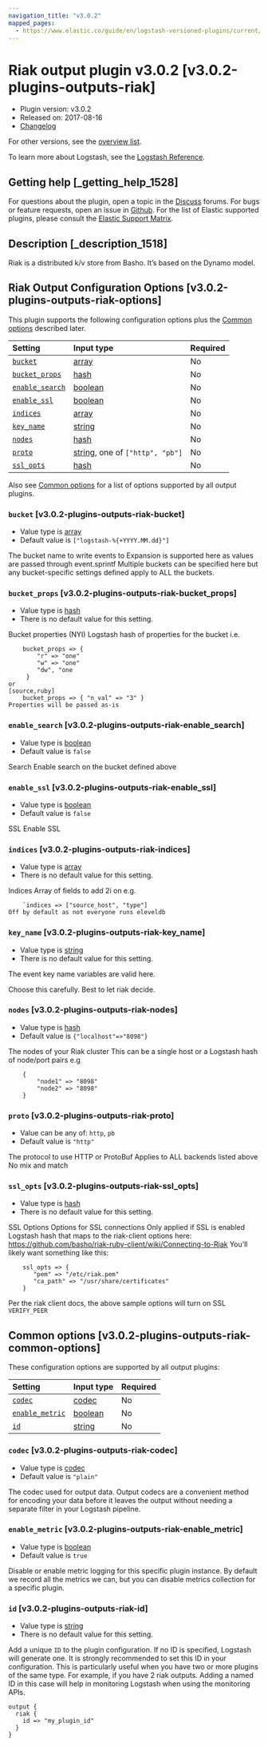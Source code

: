 ```yaml
---
navigation_title: "v3.0.2"
mapped_pages:
  - https://www.elastic.co/guide/en/logstash-versioned-plugins/current/v3.0.2-plugins-outputs-riak.html
---
```


# Riak output plugin v3.0.2 [v3.0.2-plugins-outputs-riak]

* Plugin version: v3.0.2
* Released on: 2017-08-16
* [Changelog](https://github.com/logstash-plugins/logstash-output-riak/blob/v3.0.2/CHANGELOG.md)

For other versions, see the [overview list](output-riak-index.md).

To learn more about Logstash, see the [Logstash Reference](https://www.elastic.co/guide/en/logstash/current/index.html).

## Getting help [_getting_help_1528]

For questions about the plugin, open a topic in the [Discuss](http://discuss.elastic.co) forums. For bugs or feature requests, open an issue in [Github](https://github.com/logstash-plugins/logstash-output-riak). For the list of Elastic supported plugins, please consult the [Elastic Support Matrix](https://www.elastic.co/support/matrix#matrix_logstash_plugins).

## Description [_description_1518]

Riak is a distributed k/v store from Basho. It’s based on the Dynamo model.

## Riak Output Configuration Options [v3.0.2-plugins-outputs-riak-options]

This plugin supports the following configuration options plus the [Common options](v3-0-2-plugins-outputs-riak.md#v3.0.2-plugins-outputs-riak-common-options) described later.

| Setting | Input type | Required |
| :- | :- | :- |
| [`bucket`](v3-0-2-plugins-outputs-riak.md#v3.0.2-plugins-outputs-riak-bucket) | [array](/lsr/value-types.md#array) | No |
| [`bucket_props`](v3-0-2-plugins-outputs-riak.md#v3.0.2-plugins-outputs-riak-bucket_props) | [hash](/lsr/value-types.md#hash) | No |
| [`enable_search`](v3-0-2-plugins-outputs-riak.md#v3.0.2-plugins-outputs-riak-enable_search) | [boolean](/lsr/value-types.md#boolean) | No |
| [`enable_ssl`](v3-0-2-plugins-outputs-riak.md#v3.0.2-plugins-outputs-riak-enable_ssl) | [boolean](/lsr/value-types.md#boolean) | No |
| [`indices`](v3-0-2-plugins-outputs-riak.md#v3.0.2-plugins-outputs-riak-indices) | [array](/lsr/value-types.md#array) | No |
| [`key_name`](v3-0-2-plugins-outputs-riak.md#v3.0.2-plugins-outputs-riak-key_name) | [string](/lsr/value-types.md#string) | No |
| [`nodes`](v3-0-2-plugins-outputs-riak.md#v3.0.2-plugins-outputs-riak-nodes) | [hash](/lsr/value-types.md#hash) | No |
| [`proto`](v3-0-2-plugins-outputs-riak.md#v3.0.2-plugins-outputs-riak-proto) | [string](/lsr/value-types.md#string), one of `["http", "pb"]` | No |
| [`ssl_opts`](v3-0-2-plugins-outputs-riak.md#v3.0.2-plugins-outputs-riak-ssl_opts) | [hash](/lsr/value-types.md#hash) | No |

Also see [Common options](v3-0-2-plugins-outputs-riak.md#v3.0.2-plugins-outputs-riak-common-options) for a list of options supported by all output plugins.

### `bucket` [v3.0.2-plugins-outputs-riak-bucket]

* Value type is [array](/lsr/value-types.md#array)
* Default value is `["logstash-%{+YYYY.MM.dd}"]`

The bucket name to write events to Expansion is supported here as values are passed through event.sprintf Multiple buckets can be specified here but any bucket-specific settings defined apply to ALL the buckets.

### `bucket_props` [v3.0.2-plugins-outputs-riak-bucket_props]

* Value type is [hash](/lsr/value-types.md#hash)
* There is no default value for this setting.

Bucket properties (NYI) Logstash hash of properties for the bucket i.e.

```
    bucket_props => {
        "r" => "one"
        "w" => "one"
        "dw", "one
     }
or
[source,ruby]
    bucket_props => { "n_val" => "3" }
Properties will be passed as-is
```

### `enable_search` [v3.0.2-plugins-outputs-riak-enable_search]

* Value type is [boolean](/lsr/value-types.md#boolean)
* Default value is `false`

Search Enable search on the bucket defined above

### `enable_ssl` [v3.0.2-plugins-outputs-riak-enable_ssl]

* Value type is [boolean](/lsr/value-types.md#boolean)
* Default value is `false`

SSL Enable SSL

### `indices` [v3.0.2-plugins-outputs-riak-indices]

* Value type is [array](/lsr/value-types.md#array)
* There is no default value for this setting.

Indices Array of fields to add 2i on e.g.

```
    `indices => ["source_host", "type"]
Off by default as not everyone runs eleveldb
```

### `key_name` [v3.0.2-plugins-outputs-riak-key_name]

* Value type is [string](/lsr/value-types.md#string)
* There is no default value for this setting.

The event key name variables are valid here.

Choose this carefully. Best to let riak decide.

### `nodes` [v3.0.2-plugins-outputs-riak-nodes]

* Value type is [hash](/lsr/value-types.md#hash)
* Default value is `{"localhost"=>"8098"}`

The nodes of your Riak cluster This can be a single host or a Logstash hash of node/port pairs e.g

```
    {
        "node1" => "8098"
        "node2" => "8098"
    }
```

### `proto` [v3.0.2-plugins-outputs-riak-proto]

* Value can be any of: `http`, `pb`
* Default value is `"http"`

The protocol to use HTTP or ProtoBuf Applies to ALL backends listed above No mix and match

### `ssl_opts` [v3.0.2-plugins-outputs-riak-ssl_opts]

* Value type is [hash](/lsr/value-types.md#hash)
* There is no default value for this setting.

SSL Options Options for SSL connections Only applied if SSL is enabled Logstash hash that maps to the riak-client options here: <https://github.com/basho/riak-ruby-client/wiki/Connecting-to-Riak> You’ll likely want something like this:

```
    ssl_opts => {
       "pem" => "/etc/riak.pem"
       "ca_path" => "/usr/share/certificates"
    }
```

Per the riak client docs, the above sample options will turn on SSL `VERIFY_PEER`

## Common options [v3.0.2-plugins-outputs-riak-common-options]

These configuration options are supported by all output plugins:

| Setting | Input type | Required |
| :- | :- | :- |
| [`codec`](v3-0-2-plugins-outputs-riak.md#v3.0.2-plugins-outputs-riak-codec) | [codec](/lsr/value-types.md#codec) | No |
| [`enable_metric`](v3-0-2-plugins-outputs-riak.md#v3.0.2-plugins-outputs-riak-enable_metric) | [boolean](/lsr/value-types.md#boolean) | No |
| [`id`](v3-0-2-plugins-outputs-riak.md#v3.0.2-plugins-outputs-riak-id) | [string](/lsr/value-types.md#string) | No |

### `codec` [v3.0.2-plugins-outputs-riak-codec]

* Value type is [codec](/lsr/value-types.md#codec)
* Default value is `"plain"`

The codec used for output data. Output codecs are a convenient method for encoding your data before it leaves the output without needing a separate filter in your Logstash pipeline.

### `enable_metric` [v3.0.2-plugins-outputs-riak-enable_metric]

* Value type is [boolean](/lsr/value-types.md#boolean)
* Default value is `true`

Disable or enable metric logging for this specific plugin instance. By default we record all the metrics we can, but you can disable metrics collection for a specific plugin.

### `id` [v3.0.2-plugins-outputs-riak-id]

* Value type is [string](/lsr/value-types.md#string)
* There is no default value for this setting.

Add a unique `ID` to the plugin configuration. If no ID is specified, Logstash will generate one. It is strongly recommended to set this ID in your configuration. This is particularly useful when you have two or more plugins of the same type. For example, if you have 2 riak outputs. Adding a named ID in this case will help in monitoring Logstash when using the monitoring APIs.

```
output {
  riak {
    id => "my_plugin_id"
  }
}
```
